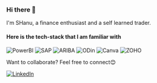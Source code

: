 ### Hi there 👋
I'm SHanu, a finance enthusiast and a self learned trader. 

#### Here is the tech-stack that I am familiar with

![PowerBI](https://img.shields.io/badge/powerbi-%23777BB4.svg?style=for-the-badge&logo=PowerBI&logoColor=white) ![SAP](https://img.shields.io/badge/SAP-%23E34F26.svg?style=for-the-badge&logo=SAP&logoColor=white)  ![ARIBA](https://img.shields.io/badge/ARIBA-%23563D7C.svg?style=for-the-badge&logo=ARIBA&logoColor=white)   ![ODin](https://img.shields.io/badge/ODin-%234ea94b.svg?style=for-the-badge&logo=ODin&logoColor=white)  ![Canva](https://img.shields.io/badge/Canva-%23404d59.svg?style=for-the-badge&logo=Canva&logoColor=white) ![ZOHO](https://img.shields.io/badge/ZOHO-%2300f.svg?style=for-the-badge&logo=ZOHO&logoColor=white) 

Want to collaborate? Feel free to connect😊

[![LinkedIn](https://img.shields.io/badge/linkedin-%230077B5.svg?style=for-the-badge&logo=linkedin&logoColor=white)](https://www.linkedin.com/in/shubham-tayal-98606916b/)

<!--
**Shanutayal/Shanutayal** is a ✨ _special_ ✨ repository because its `README.md` (this file) appears on your GitHub profile.

Here are some ideas to get you started:

- 🔭 I’m currently working on ...
- 🌱 I’m currently learning ...
- 👯 I’m looking to collaborate on ...
- 🤔 I’m looking for help with ...
- 💬 Ask me about ...
- 📫 How to reach me: ...
- 😄 Pronouns: ...
- ⚡ Fun fact: ...
-->
